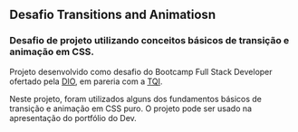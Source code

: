 ﻿## Desafio Transitions and Animatiosn

### Desafio de projeto utilizando conceitos básicos de transição e animação em CSS.

Projeto desenvolvido como desafio do Bootcamp Full Stack Developer ofertado pela [DIO](https://web.dio.me/home), em pareria com a [TQI](https://www.tqi.com.br/).

Neste projeto, foram utilizados alguns dos fundamentos básicos de transição e animação em CSS puro. O projeto pode ser usado na apresentação do portfólio do Dev.

